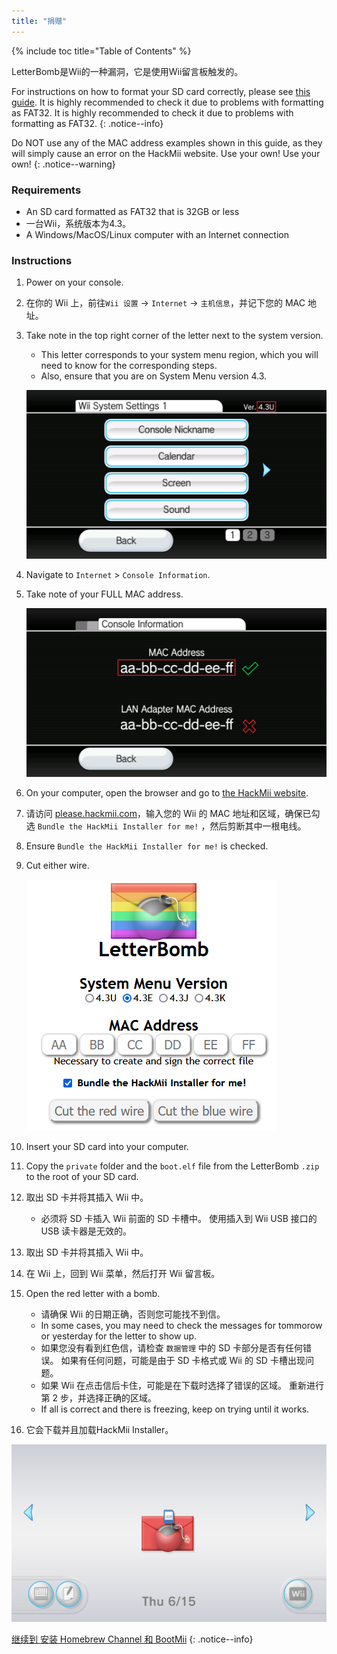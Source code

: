 ```yaml
---
title: "捐赠"
---
```


{% include toc title="Table of Contents" %}

LetterBomb是Wii的一种漏洞，它是使用Wii留言板触发的。

For instructions on how to format your SD card correctly, please see [this guide](https://wiki.hacks.guide/wiki/Formatting_an_SD_card). It is highly recommended to check it due to problems with formatting as FAT32. It is highly recommended to check it due to problems with formatting as FAT32.
{: .notice--info}

Do NOT use any of the MAC address examples shown in this guide, as they will simply cause an error on the HackMii website. Use your own! Use your own!
{: .notice--warning}

### Requirements
* An SD card formatted as FAT32 that is 32GB or less
* 一台Wii，系统版本为4.3。
* A Windows/MacOS/Linux computer with an Internet connection

### Instructions

1. Power on your console.
1. 在你的 Wii 上，前往`Wii 设置` -> `Internet` -> `主机信息`，并记下您的 MAC 地址。
1. Take note in the top right corner of the letter next to the system version.
    + This letter corresponds to your system menu region, which you will need to know for the corresponding steps.
    + Also, ensure that you are on System Menu version 4.3.

    ![](/images/wii/SystemMenuVersion.png)

1. Navigate to `Internet` > `Console Information`.
1. Take note of your FULL MAC address.

    ![](/images/wii/MacAddress.png)

1. On your computer, open the browser and go to [the HackMii website](https://please.hackmii.com/).
1. 请访问 [please.hackmii.com](https://please.hackmii.com/)，输入您的 Wii 的 MAC 地址和区域，确保已勾选 `Bundle the HackMii Installer for me!` ，然后剪断其中一根电线。
1. Ensure `Bundle the HackMii Installer for me!` is checked.
1. Cut either wire.

    ![](/images/exploits/letterbomb/LetterBomb-PC.png)

1. Insert your SD card into your computer.
1. Copy the `private` folder and the `boot.elf` file from the LetterBomb `.zip` to the root of your SD card.
1. 取出 SD 卡并将其插入 Wii 中。
    + 必须将 SD 卡插入 Wii 前面的 SD 卡槽中。 使用插入到 Wii USB 接口的 USB 读卡器是无效的。
1. 取出 SD 卡并将其插入 Wii 中。
1. 在 Wii 上，回到 Wii 菜单，然后打开 Wii 留言板。
1. Open the red letter with a bomb.
    + 请确保 Wii 的日期正确，否则您可能找不到信。
    + In some cases, you may need to check the messages for tommorow or yesterday for the letter to show up.
    + 如果您没有看到红色信，请检查 `数据管理` 中的 SD 卡部分是否有任何错误。 如果有任何问题，可能是由于 SD 卡格式或 Wii 的 SD 卡槽出现问题。
    + 如果 Wii 在点击信后卡住，可能是在下载时选择了错误的区域。 重新进行第 2 步，并选择正确的区域。
    + If all is correct and there is freezing, keep on trying until it works.
1. 它会下载并且加载HackMii Installer。

![](/images/exploits/letterbomb/LetterBomb-Wii.png)

[继续到 安装 Homebrew Channel 和 BootMii](hbc)
{: .notice--info}
